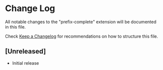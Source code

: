 # Change Log

All notable changes to the "prefix-complete" extension will be documented in this file.

Check [Keep a Changelog](http://keepachangelog.com/) for recommendations on how to structure this file.

## [Unreleased]

- Initial release